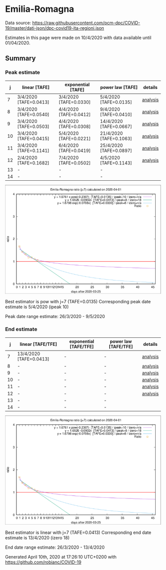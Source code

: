 # Emilia-Romagna


Data source: https://raw.githubusercontent.com/pcm-dpc/COVID-19/master/dati-json/dpc-covid19-ita-regioni.json

Estimates in this page were made on 10/4/2020 with data available until 01/04/2020.


## Summary 

### Peak estimate 
|j|linear [TAFE]|exponential [TAFE]|power law [TAFE]|details|
|---|----|-----------|---------|-------|
|7|3/4/2020 [TAFE=0.0413]|3/4/2020 [TAFE=0.0330]|5/4/2020 [TAFE=0.0135]|[analysis](COVID-19_emilia-romagna_j7_2020-04-01.md)|
|8|3/4/2020 [TAFE=0.0540]|4/4/2020 [TAFE=0.0412]|9/4/2020 [TAFE=0.0410]|[analysis](COVID-19_emilia-romagna_j8_2020-04-01.md)|
|9|3/4/2020 [TAFE=0.0503]|4/4/2020 [TAFE=0.0308]|14/4/2020 [TAFE=0.0667]|[analysis](COVID-19_emilia-romagna_j9_2020-04-01.md)|
|10|3/4/2020 [TAFE=0.0415]|5/4/2020 [TAFE=0.0221]|21/4/2020 [TAFE=0.1063]|[analysis](COVID-19_emilia-romagna_j10_2020-04-01.md)|
|11|3/4/2020 [TAFE=0.1141]|6/4/2020 [TAFE=0.0419]|25/4/2020 [TAFE=0.0897]|[analysis](COVID-19_emilia-romagna_j11_2020-04-01.md)|
|12|2/4/2020 [TAFE=0.1682]|7/4/2020 [TAFE=0.0502]|4/5/2020 [TAFE=0.1143]|[analysis](COVID-19_emilia-romagna_j12_2020-04-01.md)|
|13|-|-|-||
|14|-|-|-||

![best peak estimate](COVID-19_emilia-romagna_j7_2020-04-01.png)

Best estimator is pow with j=7 (TAFE=0.0135)
Corresponding peak date estimate is 5/4/2020 (ipeak 10)


Peak date range estimate: 26/3/2020 - 9/5/2020

### End estimate 
|j|linear [TAFE/TFE]|exponential [TAFE/TFE]|power law [TAFE/TFE]|details|
|---|----|-----------|---------|-------|
|7|13/4/2020 [TAFE=0.0413]|-|-|[analysis](COVID-19_emilia-romagna_j7_2020-04-01.md)|
|8|-|-|-|[analysis](COVID-19_emilia-romagna_j8_2020-04-01.md)|
|9|-|-|-|[analysis](COVID-19_emilia-romagna_j9_2020-04-01.md)|
|10|-|-|-|[analysis](COVID-19_emilia-romagna_j10_2020-04-01.md)|
|11|-|-|-|[analysis](COVID-19_emilia-romagna_j11_2020-04-01.md)|
|12|-|-|-|[analysis](COVID-19_emilia-romagna_j12_2020-04-01.md)|
|13|-|-|-||
|14|-|-|-||

![best zero estimate](COVID-19_emilia-romagna_j7_2020-04-01.png)

Best estimator is linear with j=7 (TAFE=0.0413)
Corresponding end date estimate is 13/4/2020 (izero 18)


End date range estimate: 26/3/2020 - 13/4/2020

Generated April 10th, 2020 at 17:26:10 UTC+0200 with https://github.com/robianc/COVID-19

